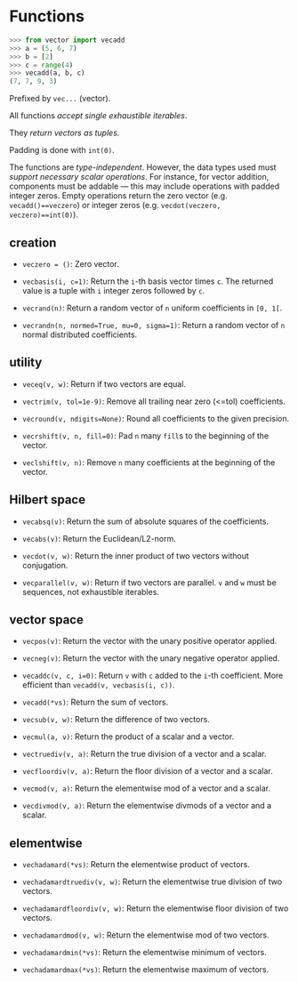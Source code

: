 # Functions

```python
>>> from vector import vecadd
>>> a = (5, 6, 7)
>>> b = [2]
>>> c = range(4)
>>> vecadd(a, b, c)
(7, 7, 9, 3)
```

Prefixed by `vec...` (vector).

All functions *accept single exhaustible iterables*.

They *return vectors as tuples*.

Padding is done with `int(0)`.

The functions are *type-independent*. However, the data types used must *support necessary scalar operations*. For instance, for vector addition, components must be addable — this may include operations with padded integer zeros. Empty operations return the zero vector (e.g. `vecadd()==veczero`) or integer zeros (e.g. `vecdot(veczero, veczero)==int(0)`).

## creation

- `veczero = ()`: Zero vector.

- `vecbasis(i, c=1)`: Return the `i`-th basis vector times `c`. The returned value is a tuple with `i` integer zeros followed by `c`.

- `vecrand(n)`: Return a random vector of `n` uniform coefficients in `[0, 1[`.

- `vecrandn(n, normed=True, mu=0, sigma=1)`: Return a random vector of `n` normal distributed coefficients.

## utility

- `veceq(v, w)`: Return if two vectors are equal.

- `vectrim(v, tol=1e-9)`: Remove all trailing near zero (<=tol) coefficients.

- `vecround(v, ndigits=None)`: Round all coefficients to the given precision.

- `vecrshift(v, n, fill=0)`: Pad `n` many `fill`s to the beginning of the vector.

- `veclshift(v, n)`: Remove `n` many coefficients at the beginning of the vector.

## Hilbert space

- `vecabsq(v)`: Return the sum of absolute squares of the coefficients.

- `vecabs(v)`: Return the Euclidean/L2-norm.

- `vecdot(v, w)`: Return the inner product of two vectors without conjugation.

- `vecparallel(v, w)`: Return if two vectors are parallel. `v` and `w` must be sequences, not exhaustible iterables.

## vector space

- `vecpos(v)`: Return the vector with the unary positive operator applied.

- `vecneg(v)`: Return the vector with the unary negative operator applied.

- `vecaddc(v, c, i=0)`: Return `v` with `c` added to the `i`-th coefficient. More efficient than `vecadd(v, vecbasis(i, c))`.

- `vecadd(*vs)`: Return the sum of vectors.

- `vecsub(v, w)`: Return the difference of two vectors.

- `vecmul(a, v)`: Return the product of a scalar and a vector.

- `vectruediv(v, a)`: Return the true division of a vector and a scalar.

- `vecfloordiv(v, a)`: Return the floor division of a vector and a scalar.

- `vecmod(v, a)`: Return the elementwise mod of a vector and a scalar.

- `vecdivmod(v, a)`: Return the elementwise divmods of a vector and a scalar.

## elementwise

- `vechadamard(*vs)`: Return the elementwise product of vectors.

- `vechadamardtruediv(v, w)`: Return the elementwise true division of two vectors.

- `vechadamardfloordiv(v, w)`: Return the elementwise floor division of two vectors.

- `vechadamardmod(v, w)`: Return the elementwise mod of two vectors.

- `vechadamardmin(*vs)`: Return the elementwise minimum of vectors.

- `vechadamardmax(*vs)`: Return the elementwise maximum of vectors.
